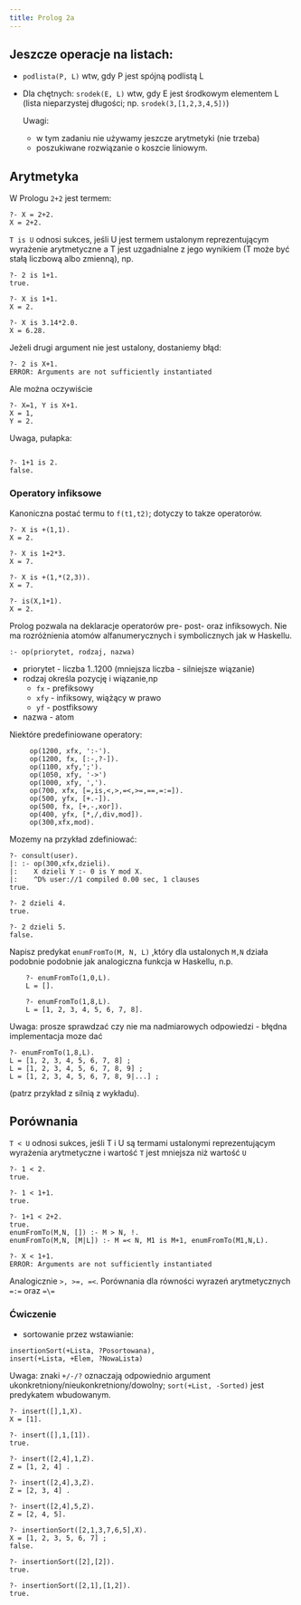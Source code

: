 ```yaml
---
title: Prolog 2a
---
```


## Jeszcze operacje na listach:

* `podlista(P, L)` wtw, gdy P jest spójną podlistą L

* Dla chętnych: `srodek(E, L)` wtw, gdy E jest środkowym elementem L
       (lista nieparzystej długości; np. `srodek(3,[1,2,3,4,5])`)

   Uwagi:
     - w tym zadaniu nie używamy jeszcze arytmetyki (nie trzeba)
     - poszukiwane rozwiązanie o koszcie liniowym.

## Arytmetyka

W Prologu `2+2` jest termem:
```
?- X = 2+2.
X = 2+2.
```

`T is U` odnosi sukces, jeśli U jest termem ustalonym reprezentującym wyrażenie arytmetyczne a T jest uzgadnialne z jego wynikiem (T może być stałą liczbową albo zmienną), np.

```
?- 2 is 1+1.
true.

?- X is 1+1.
X = 2.

?- X is 3.14*2.0.
X = 6.28.
```

Jeżeli drugi argument nie jest ustalony, dostaniemy błąd:

```
?- 2 is X+1.
ERROR: Arguments are not sufficiently instantiated
```

Ale można oczywiście

```
?- X=1, Y is X+1.
X = 1,
Y = 2.
```

Uwaga, pułapka:

```

?- 1+1 is 2.
false.
```

### Operatory infiksowe
Kanoniczna postać termu to `f(t1,t2)`; dotyczy to takze operatorów.
```
?- X is +(1,1).
X = 2.

?- X is 1+2*3.
X = 7.

?- X is +(1,*(2,3)).
X = 7.

?- is(X,1+1).
X = 2.
```

Prolog pozwala na deklaracje operatorów pre- post- oraz infiksowych. Nie ma rozróżnienia atomów alfanumerycznych i symbolicznych jak w Haskellu.

```
:- op(priorytet, rodzaj, nazwa)
```
* priorytet - liczba 1..1200 (mniejsza liczba - silniejsze wiązanie)
* rodzaj określa pozycję i wiązanie,np
   - `fx` - prefiksowy
   - `xfy` - infiksowy, wiążący w prawo
   - `yf` - postfiksowy
* nazwa - atom

Niektóre predefiniowane operatory:
```
     op(1200, xfx, ':-').
     op(1200, fx, [:-,?-]).
     op(1100, xfy,';').
     op(1050, xfy, '->')
     op(1000, xfy, ',').
     op(700, xfx, [=,is,<,>,=<,>=,==,=:=]).
     op(500, yfx, [+.-]).
     op(500, fx, [+,-,xor]).
     op(400, yfx, [*,/,div,mod]).
     op(300,xfx,mod).
```

Mozemy na przykład zdefiniować:

```
?- consult(user).
|: :- op(300,xfx,dzieli).
|:    X dzieli Y :- 0 is Y mod X.
|:    ^D% user://1 compiled 0.00 sec, 1 clauses
true.

?- 2 dzieli 4.
true.

?- 2 dzieli 5.
false.
```

Napisz predykat `enumFromTo(M, N, L)` ,który dla ustalonych `M,N` działa podobnie podobnie jak analogiczna funkcja w Haskellu, n.p.

```
    ?- enumFromTo(1,0,L).
    L = [].

    ?- enumFromTo(1,8,L).
    L = [1, 2, 3, 4, 5, 6, 7, 8].
```

Uwaga: prosze sprawdzać czy nie ma nadmiarowych odpowiedzi - błędna implementacja moze dać

```
?- enumFromTo(1,8,L).
L = [1, 2, 3, 4, 5, 6, 7, 8] ;
L = [1, 2, 3, 4, 5, 6, 7, 8, 9] ;
L = [1, 2, 3, 4, 5, 6, 7, 8, 9|...] ;
```

(patrz przykład z silnią z wykładu).

## Porównania

`T < U` odnosi sukces, jeśli T i U są termami ustalonymi reprezentującym wyrażenia arytmetyczne i wartość `T` jest mniejsza niż wartość `U`

```
?- 1 < 2.
true.

?- 1 < 1+1.
true.

?- 1+1 < 2+2.
true.
enumFromTo(M,N, []) :- M > N, !.
enumFromTo(M,N, [M|L]) :- M =< N, M1 is M+1, enumFromTo(M1,N,L).

?- X < 1+1.
ERROR: Arguments are not sufficiently instantiated
```
Analogicznie `>, >=, =<`. Porównania dla równości wyrazeń arytmetycznych `=:=` oraz `=\=`

### Ćwiczenie
* sortowanie przez wstawianie:
```
insertionSort(+Lista, ?Posortowana),
insert(+Lista, +Elem, ?NowaLista)
```

Uwaga: znaki `+/-/?` oznaczają odpowiednio argument ukonkretniony/nieukonkretniony/dowolny; `sort(+List, -Sorted)` jest predykatem wbudowanym.


```
?- insert([],1,X).
X = [1].

?- insert([],1,[1]).
true.

?- insert([2,4],1,Z).
Z = [1, 2, 4] .

?- insert([2,4],3,Z).
Z = [2, 3, 4] .

?- insert([2,4],5,Z).
Z = [2, 4, 5].

?- insertionSort([2,1,3,7,6,5],X).
X = [1, 2, 3, 5, 6, 7] ;
false.

?- insertionSort([2],[2]).
true.

?- insertionSort([2,1],[1,2]).
true.
```
